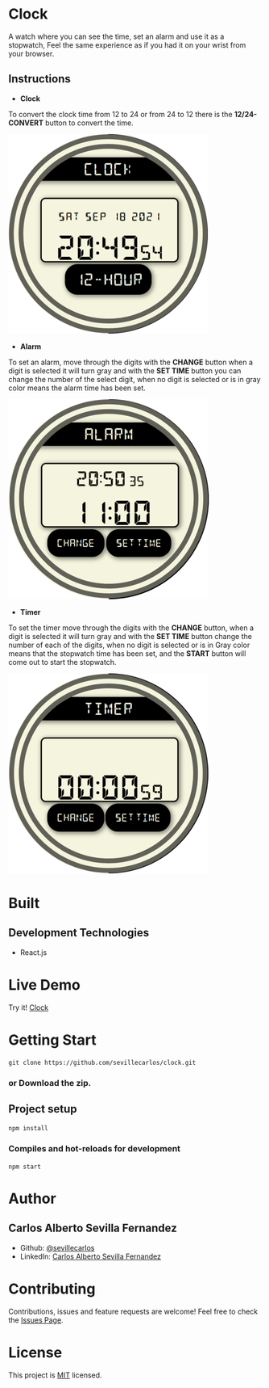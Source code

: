 # Clock
A watch where you can see the time, set an alarm and use it as a stopwatch, Feel the same experience as if you had it on your wrist from your browser.

## Instructions 
* **Clock**

To convert the clock time from 12 to 24 or from 24 to 12 there is the **12/24-CONVERT** button to convert the time.

![Clock Image!](/assets/images/clock-image.png "Clock ")

* **Alarm**

To set an alarm, move through the digits with the **CHANGE** button when a digit is selected it will turn gray and with the **SET TIME** button you can change the number of the select digit, when no digit is selected or is in gray color means the alarm time has been set.

![Alarm Image!](/assets/images/alarm-image.png "Alarm ")


* **Timer**

To set the timer move through the digits with the **CHANGE** button, when a digit is selected it will turn gray and with the **SET TIME** button change the number of each of the digits, when no digit is selected or is in Gray color means that the stopwatch time has been set, and the **START** button will come out to start the stopwatch.

![Timer Image!](/assets/images/timer-image.png "Timer ")

# Built
## Development Technologies
- React.js

# Live Demo
Try it! [Clock](https://clock-alarm-timer.netlify.app/)

# Getting Start
```
git clone https://github.com/sevillecarlos/clock.git
```
### or Download the zip.
## Project setup
```
npm install
```
### Compiles and hot-reloads for development
```
npm start
```
# Author
## Carlos Alberto Sevilla Fernandez
* Github: [@sevillecarlos](https://github.com/sevillecarlos)
* LinkedIn: [Carlos Alberto Sevilla Fernandez](https://github.com/sevillecarlos)

# Contributing
Contributions, issues and feature requests are welcome!
Feel free to check the [Issues Page](https://github.com/sevillecarlos/clock/issues).

# License
This project is [MIT](https://opensource.org/licenses/MIT) licensed.



